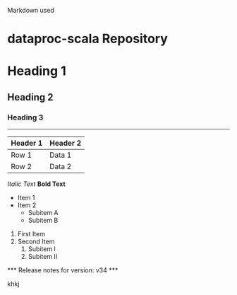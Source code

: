 Markdown used
# dataproc-scala Repository
# Heading 1
## Heading 2
### Heading 3

---

| Header 1 | Header 2 |
|----------|----------|
| Row 1    | Data 1   |
| Row 2    | Data 2   |


*Italic Text*
**Bold Text**

- Item 1
- Item 2
  - Subitem A
  - Subitem B

1. First Item
2. Second Item
   1. Subitem I
   2. Subitem II


*** Release notes for version: v34 ***

khkj